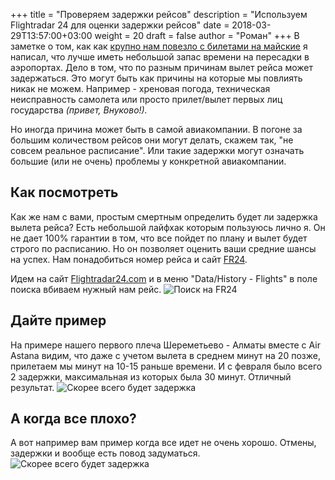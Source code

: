 +++
title = "Проверяем задержки рейсов"
description = "Используем Flightradar 24 для оценки задержки рейсов"
date = 2018-03-29T13:57:00+03:00
weight = 20
draft = false
author = "Роман"
+++
В заметке о том, как как [крупно нам повезло с билетами на майские](http://vmvt.club/blog/thailand-air-astana/) я написал, что лучше иметь небольшой запас времени на пересадки в аэропортах. Дело в том, что по разным причинам вылет рейса может задержаться. Это могут быть как причины на которые мы повлиять никак не можем. Например - хреновая погода, техническая неисправность самолета или просто прилет/вылет первых лиц государства *(привет, Внуково!).*

Но иногда причина может быть в самой авиакомпании. В погоне за большим количеством рейсов они могут делать, скажем так, "не совсем реальное расписание". Или такие задержки могут означать большие (или не очень) проблемы у конкретной авиакомпании.

## Как посмотреть

Как же нам с вами, простым смертным определить будет ли задержка вылета рейса? Есть небольшой лайфхак которым пользуюсь лично я. Он не дает 100% гарантии в том, что все пойдет по плану и вылет будет строго по расписанию. Но он позволяет оценить ваши средние шансы на успех.
Нам понадобиться номер рейса и сайт [FR24](https://www.flightradar24.com).

Идем на сайт [Flightradar24.com](https://www.flightradar24.com) и в меню "Data/History - Flights" в поле поиска вбиваем нужный нам рейс.
![Поиск на FR24](/images/posts/fr24-data-history-flights.png)

## Дайте пример

На примере нашего первого плеча Шереметьево - Алматы вместе с Air Astana видим, что даже с учетом вылета в среднем минут на 20 позже, прилетаем мы минут на 10-15 раньше времени. И с февраля было всего 2 задержки, максимальная из которых была 30 минут. Отличный результат.
![Скорее всего будет задержка](/images/posts/fr24-kc276.png)

## А когда все плохо?
А вот например вам пример когда все идет не очень хорошо. Отмены, задержки и вообще есть повод задуматься.
![Скорее всего будет задержка](/images/posts/fr24-zf708.png)

